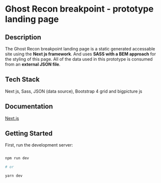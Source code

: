 # Ghost Recon breakpoint - prototype landing page

## Description

The Ghost Recon breakpoint landing page is a static generated accessable site using the **Next js framework**. And uses **SASS with a BEM approach** for the styling of this page. All of the data used in this prototype is consumed from an **external JSON file**.

## Tech Stack

Next js, Sass, JSON (data source), Bootstrap 4 grid and bigpicture js

## Documentation

[Next.js](https://nextjs.org/)

## Getting Started

First, run the development server:

```bash

npm run dev

# or

yarn dev

```
